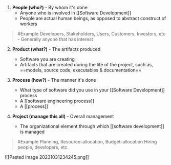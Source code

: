 1. **People (who?)** - By whom it's done 
	- Anyone who is involved in [[Software Development]]
	- People are actual human beings, as opposed to abstract construct of workers
>	#Example 
>	Developers, Stakeholders, Users, Customers, Investors, etc
		- Generally anyone that has interest

2. **Product (what?)** - The artifacts produced 
	- Software you are creating
	- Artifacts that are created during the life of the project, such as, ==models, source code, executables & documentation==

3. **Process (how?)** - The manner it's done
	- What type of software did you use in your [[Software Development]] process
	- A [[software engineering process]]
	- A [[process]]

4. **Project (manage this all)** - Overall management
	- The organizational element through which [[software development]] is managed
>	#Example 
>	Planning, Resource-allocation, Budget-allocation
>	Hiring people, developers, etc.

![[Pasted image 20231031234245.png]]
